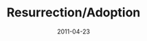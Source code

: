 ---
layout: message
category: message
series: "The Story"
title: "Resurrection/Adoption"
date: 2011-04-23
audio-description: "We'll be examining the credibility of the most outrageous part of the story&#58; the resurrection of Jesus."
audio: "http://s3.amazonaws.com/crossroadsaudiomessages/thestory05.mp3"
audio-title: "Resurrection/Adoption"
audio-duration: "50&#58;37"
program-description: "Resurrection/Adoption Program"
program: "http://www.crossroads.net/players/media/hq/04_23-24_11Program.pdf"
program-title: "Resurrection/Adoption"
video-description: "We'll be examining the credibility of the most outrageous part of the story&#58; the resurrection of Jesus."
video-title: "Resurrection/Adoption"
video: "https://s3.amazonaws.com/crossroadsvideomessages/thestory05.mp4"
---